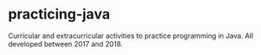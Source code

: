 # practicing-java
Curricular and extracurricular activities to practice programming in Java. All developed between 2017 and 2018.
